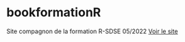 # bookformationR

Site compagnon de la formation R-SDSE 05/2022
[Voir le site](https://formation-r-prise-en-main.netlify.app/)
